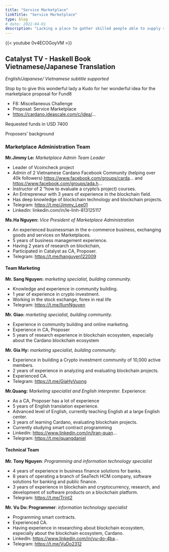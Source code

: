 ```yaml
---
title: "Service Marketplace"
linkTitle: "Service Marketplace"
type: blog
# date: 2022-04-01
description: "Lacking a place to gather skilled people able to supply support services for unskilled proposers and CAs with a reasonable cost."
---
```


{{<  youtube 0v4ECOGoyVM >}}

## Catalyst TV - Haskell Book Vietnamese/Japanese Translation
*English/Japanese/ Vietnamese subtitle supported*

Stop by to give this wonderful lady a Kudo for her wonderful idea for the marketplace proposal for Fund8

- F8: Miscellaneous Challenge
- Proposal: Service Marketplace
- https://cardano.ideascale.com/c/idea/...

Requested funds in USD 7400

Proposers' background

### Marketplace Administration Team

**Mr.Jimmy Le:** *Marketplace Admin Team Leader*

- Leader of Vcoincheck project
- Admin of 2 Vietnamese Cardano Facebook Community (helping over 40k followers) https://www.facebook.com/groups/carda... and https://www.facebook.com/groups/ada.h...
- Instructor of 2 “how to evaluate a crypto’s project) courses.
- An Entrepreneur with 3 years of experience in the blockchain field.
- Has deep knowledge of blockchain technology and blockchain projects.
- Telegram: https://t.me/Jimmy_Lee01
- Linkedin: linkedin.com/in/le-linh-813125117

**Ms.Ha Nguyen:** *Vice President of Marketplace Administration*

- An experienced businessman in the e-commerce business, exchanging goods and services on Marketplaces.
- 5 years of business management experience.
- Having 2 years of research on blockchain,
- Participated in Catalyst as CA, Proposer.
- Telegram: https://t.me/hanguyen122009

#### Team Marketing

**Mr. Sang Nguyen:** *marketing specialist, building community.*
- Knowledge and experience in community building.
- 1 year of experience in crypto investment.
- Working in the stock exchange, forex in real life
- Telegram: https://t.me/IlumNguyen

**Mr. Giao:** *marketing specialist, building community.*
- Experience in community building and online marketing.
- Experience in CA, Proposer
- 5 years of research experience in blockchain ecosystem,
especially about the Cardano blockchain ecosystem

**Mr. Gia Hy:** *marketing specialist, building community.*
- Experience in building a Crypto investment community of 10,000 active members.
- 2 years of experience in analyzing and evaluating blockchain projects.
- Experienced CA.
- Telegram: https://t.me/GiaHyVuong

**Mr.Quang:** *Marketing specialist and English interpreter.*
Experience:
- As a CA, Proposer has a lot of experience
- 5 years of English translation experience.
- Advanced level of English, currently teaching English at a large English center.
- 3 years of learning Cardano, evaluating blockchain projects.
- Currently studying smart contract programming
- Linkedin:  https://www.linkedin.com/in/tran-quan...
- Telegram: https://t.me/quangdaniel

#### Technical Team

**Mr. Tony Nguyen**: *Programming and information technology specialist*
- 4 years of experience in business finance solutions for banks.
- 8 years of operating a branch of SeaTech HCM company, software solutions for banking and public finance.
- 3 years of experience in blockchain and cryptocurrency, research, and development of software products on a blockchain platform.
- Telegram: https://t.me/Trint2

**Mr. Vu Do: Programmer**: *information technology specialist*

- Programming smart contracts.
- Experienced CA.
- Having experience in researching about blockchain ecosystem,
especially about the blockchain ecosystem, Cardano.
- Linkedln: https://www.linkedin.com/in/vu-do-4ba...
- Telegram: https://t.me/VuDo2312